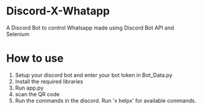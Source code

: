# Discord-X-Whatapp
A Discord Bot to control Whatsapp made using Discord Bot API and Selenium

# How to use 
1. Setup your discord bot and enter your bot token in Bot_Data.py
2. Install the required libraries
3. Run app.py
4. scan the QR code
5. Run the commands in the discord. Run 'x helpx' for available commands.

